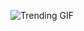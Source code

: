 
<!-- GIF_SECTION -->
![Trending GIF](https://media4.giphy.com/media/v1.Y2lkPThiYjIxNzcyZDJ2ODFlcTMwOWozZmMxcHR6eWlnaGVoNjlvNnF6ZW40NHgzanFrciZlcD12MV9naWZzX3NlYXJjaCZjdD1n/11ZSwQNWba4YF2/giphy.gif)
<!-- END_GIF_SECTION -->
